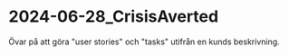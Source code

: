 # 2024-06-28_CrisisAverted
Övar på att göra "user stories" och "tasks" utifrån en kunds beskrivning.
